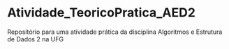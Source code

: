 # Atividade_TeoricoPratica_AED2
Repositório para uma atividade prática da disciplina Algoritmos e Estrutura de Dados 2 na UFG
